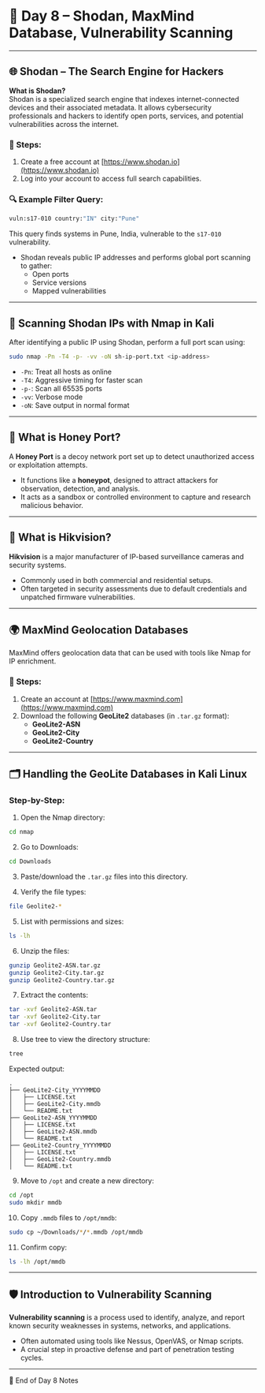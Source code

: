 
# 📅 Day 8 – Shodan, MaxMind Database, Vulnerability Scanning

---

## 🌐 Shodan – The Search Engine for Hackers

**What is Shodan?**  
Shodan is a specialized search engine that indexes internet-connected devices and their associated metadata. It allows cybersecurity professionals and hackers to identify open ports, services, and potential vulnerabilities across the internet.

### 🔐 Steps:
1. Create a free account at [https://www.shodan.io](https://www.shodan.io)
2. Log into your account to access full search capabilities.

### 🔍 Example Filter Query:
```sh
vuln:s17-010 country:"IN" city:"Pune"
```
This query finds systems in Pune, India, vulnerable to the `s17-010` vulnerability.

- Shodan reveals public IP addresses and performs global port scanning to gather:
  - Open ports
  - Service versions
  - Mapped vulnerabilities

---

## 🧪 Scanning Shodan IPs with Nmap in Kali

After identifying a public IP using Shodan, perform a full port scan using:

```bash
sudo nmap -Pn -T4 -p- -vv -oN sh-ip-port.txt <ip-address>
```

- `-Pn`: Treat all hosts as online
- `-T4`: Aggressive timing for faster scan
- `-p-`: Scan all 65535 ports
- `-vv`: Verbose mode
- `-oN`: Save output in normal format

---

## 🐝 What is Honey Port?

A **Honey Port** is a decoy network port set up to detect unauthorized access or exploitation attempts.  
- It functions like a **honeypot**, designed to attract attackers for observation, detection, and analysis.  
- It acts as a sandbox or controlled environment to capture and research malicious behavior.

---

## 🎥 What is Hikvision?

**Hikvision** is a major manufacturer of IP-based surveillance cameras and security systems.  
- Commonly used in both commercial and residential setups.
- Often targeted in security assessments due to default credentials and unpatched firmware vulnerabilities.

---

## 🌍 MaxMind Geolocation Databases

MaxMind offers geolocation data that can be used with tools like Nmap for IP enrichment.

### 🧾 Steps:
1. Create an account at [https://www.maxmind.com](https://www.maxmind.com)
2. Download the following **GeoLite2** databases (in `.tar.gz` format):
   - **GeoLite2-ASN**
   - **GeoLite2-City**
   - **GeoLite2-Country**

---

## 🗂️ Handling the GeoLite Databases in Kali Linux

### Step-by-Step:

1. Open the Nmap directory:
```bash
cd nmap
```

2. Go to Downloads:
```bash
cd Downloads
```

3. Paste/download the `.tar.gz` files into this directory.

4. Verify the file types:
```bash
file Geolite2-*
```

5. List with permissions and sizes:
```bash
ls -lh
```

6. Unzip the files:
```bash
gunzip Geolite2-ASN.tar.gz
gunzip Geolite2-City.tar.gz
gunzip Geolite2-Country.tar.gz
```

7. Extract the contents:
```bash
tar -xvf Geolite2-ASN.tar
tar -xvf Geolite2-City.tar
tar -xvf Geolite2-Country.tar
```

8. Use tree to view the directory structure:
```bash
tree
```

Expected output:
```
.
├── GeoLite2-City_YYYYMMDD
│   ├── LICENSE.txt
│   ├── GeoLite2-City.mmdb
│   └── README.txt
├── GeoLite2-ASN_YYYYMMDD
│   ├── LICENSE.txt
│   ├── GeoLite2-ASN.mmdb
│   └── README.txt
├── GeoLite2-Country_YYYYMMDD
│   ├── LICENSE.txt
│   ├── GeoLite2-Country.mmdb
│   └── README.txt
```


9. Move to `/opt` and create a new directory:
```bash
cd /opt
sudo mkdir mmdb
```

10. Copy `.mmdb` files to `/opt/mmdb`:
```bash
sudo cp ~/Downloads/*/*.mmdb /opt/mmdb
```

11. Confirm copy:
```bash
ls -lh /opt/mmdb
```

---

## 🛡️ Introduction to Vulnerability Scanning

**Vulnerability scanning** is a process used to identify, analyze, and report known security weaknesses in systems, networks, and applications.

- Often automated using tools like Nessus, OpenVAS, or Nmap scripts.
- A crucial step in proactive defense and part of penetration testing cycles.

---

📁 End of Day 8 Notes
